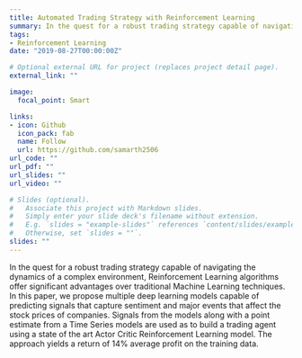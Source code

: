 ```yaml
---
title: Automated Trading Strategy with Reinforcement Learning
summary: In the quest for a robust trading strategy capable of navigating the dynamics of a complex environment, Reinforcement Learning algorithms offer significant advantages over traditional Machine Learning techniques. In this paper, we propose multiple deep learning models capable of predicting signals that capture sentiment and major events that affect the stock prices of companies. 
tags:
- Reinforcement Learning
date: "2019-08-27T00:00:00Z"

# Optional external URL for project (replaces project detail page).
external_link: ""

image:
  focal_point: Smart

links:
- icon: Github
  icon_pack: fab
  name: Follow
  url: https://github.com/samarth2506
url_code: ""
url_pdf: ""
url_slides: ""
url_video: ""

# Slides (optional).
#   Associate this project with Markdown slides.
#   Simply enter your slide deck's filename without extension.
#   E.g. `slides = "example-slides"` references `content/slides/example-slides.md`.
#   Otherwise, set `slides = ""`.
slides: ""
---
```


In the quest for a robust trading strategy capable of navigating the dynamics of a complex environment, Reinforcement Learning algorithms offer significant advantages over traditional Machine Learning techniques. In this paper, we propose multiple deep learning models capable of predicting signals that capture sentiment and major events that affect the stock prices of companies. Signals from the models along with a point estimate from a Time Series models are used as to build a trading agent using a state of the art Actor Critic Reinforcement Learning model. The approach yields a return of 14% average profit on the training data.

